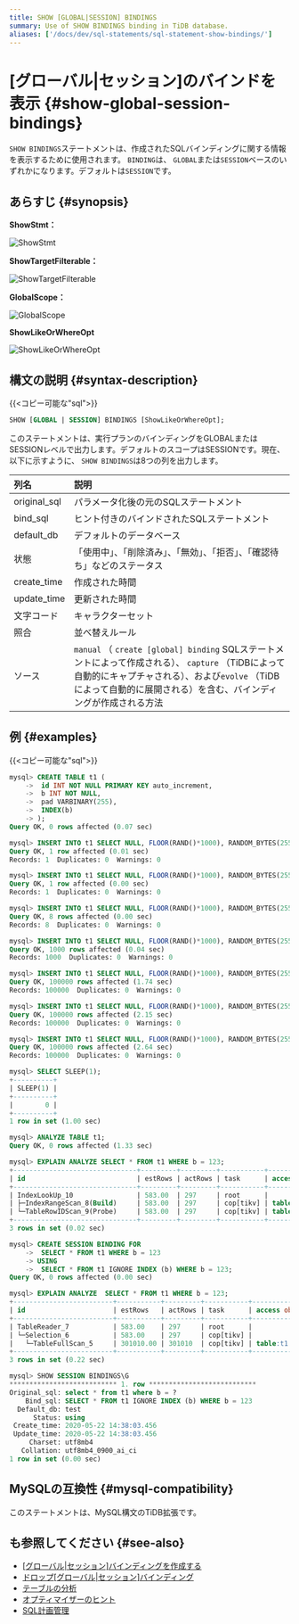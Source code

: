 ```yaml
---
title: SHOW [GLOBAL|SESSION] BINDINGS
summary: Use of SHOW BINDINGS binding in TiDB database.
aliases: ['/docs/dev/sql-statements/sql-statement-show-bindings/']
---
```


# [グローバル|セッション]のバインドを表示 {#show-global-session-bindings}

`SHOW BINDINGS`ステートメントは、作成されたSQLバインディングに関する情報を表示するために使用されます。 `BINDING`は、 `GLOBAL`または`SESSION`ベースのいずれかになります。デフォルトは`SESSION`です。

## あらすじ {#synopsis}

<strong>ShowStmt：</strong>

![ShowStmt](/media/sqlgram/ShowStmt.png)

<strong>ShowTargetFilterable：</strong>

![ShowTargetFilterable](/media/sqlgram/ShowTargetFilterable.png)

<strong>GlobalScope：</strong>

![GlobalScope](/media/sqlgram/GlobalScope.png)

<strong>ShowLikeOrWhereOpt</strong>

![ShowLikeOrWhereOpt](/media/sqlgram/ShowLikeOrWhereOpt.png)

## 構文の説明 {#syntax-description}

{{&lt;コピー可能な&quot;sql&quot;&gt;}}

```sql
SHOW [GLOBAL | SESSION] BINDINGS [ShowLikeOrWhereOpt];
```

このステートメントは、実行プランのバインディングをGLOBALまたはSESSIONレベルで出力します。デフォルトのスコープはSESSIONです。現在、以下に示すように、 `SHOW BINDINGS`は8つの列を出力します。

| 列名           | 説明                                                                                                                                             |
| :----------- | :--------------------------------------------------------------------------------------------------------------------------------------------- |
| original_sql | パラメータ化後の元のSQLステートメント                                                                                                                           |
| bind_sql     | ヒント付きのバインドされたSQLステートメント                                                                                                                        |
| default_db   | デフォルトのデータベース                                                                                                                                   |
| 状態           | 「使用中」、「削除済み」、「無効」、「拒否」、「確認待ち」などのステータス                                                                                                          |
| create_time  | 作成された時間                                                                                                                                        |
| update_time  | 更新された時間                                                                                                                                        |
| 文字コード        | キャラクターセット                                                                                                                                      |
| 照合           | 並べ替えルール                                                                                                                                        |
| ソース          | `manual` （ `create [global] binding` SQLステートメントによって作成される）、 `capture` （TiDBによって自動的にキャプチャされる）、および`evolve` （TiDBによって自動的に展開される）を含む、バインディングが作成される方法 |

## 例 {#examples}

{{&lt;コピー可能な&quot;sql&quot;&gt;}}

```sql
mysql> CREATE TABLE t1 (
    ->  id INT NOT NULL PRIMARY KEY auto_increment,
    ->  b INT NOT NULL,
    ->  pad VARBINARY(255),
    ->  INDEX(b)
    -> );
Query OK, 0 rows affected (0.07 sec)

mysql> INSERT INTO t1 SELECT NULL, FLOOR(RAND()*1000), RANDOM_BYTES(255) FROM dual;
Query OK, 1 row affected (0.01 sec)
Records: 1  Duplicates: 0  Warnings: 0

mysql> INSERT INTO t1 SELECT NULL, FLOOR(RAND()*1000), RANDOM_BYTES(255) FROM t1 a JOIN t1 b JOIN t1 c LIMIT 100000;
Query OK, 1 row affected (0.00 sec)
Records: 1  Duplicates: 0  Warnings: 0

mysql> INSERT INTO t1 SELECT NULL, FLOOR(RAND()*1000), RANDOM_BYTES(255) FROM t1 a JOIN t1 b JOIN t1 c LIMIT 100000;
Query OK, 8 rows affected (0.00 sec)
Records: 8  Duplicates: 0  Warnings: 0

mysql> INSERT INTO t1 SELECT NULL, FLOOR(RAND()*1000), RANDOM_BYTES(255) FROM t1 a JOIN t1 b JOIN t1 c LIMIT 100000;
Query OK, 1000 rows affected (0.04 sec)
Records: 1000  Duplicates: 0  Warnings: 0

mysql> INSERT INTO t1 SELECT NULL, FLOOR(RAND()*1000), RANDOM_BYTES(255) FROM t1 a JOIN t1 b JOIN t1 c LIMIT 100000;
Query OK, 100000 rows affected (1.74 sec)
Records: 100000  Duplicates: 0  Warnings: 0

mysql> INSERT INTO t1 SELECT NULL, FLOOR(RAND()*1000), RANDOM_BYTES(255) FROM t1 a JOIN t1 b JOIN t1 c LIMIT 100000;
Query OK, 100000 rows affected (2.15 sec)
Records: 100000  Duplicates: 0  Warnings: 0

mysql> INSERT INTO t1 SELECT NULL, FLOOR(RAND()*1000), RANDOM_BYTES(255) FROM t1 a JOIN t1 b JOIN t1 c LIMIT 100000;
Query OK, 100000 rows affected (2.64 sec)
Records: 100000  Duplicates: 0  Warnings: 0

mysql> SELECT SLEEP(1);
+----------+
| SLEEP(1) |
+----------+
|        0 |
+----------+
1 row in set (1.00 sec)

mysql> ANALYZE TABLE t1;
Query OK, 0 rows affected (1.33 sec)

mysql> EXPLAIN ANALYZE SELECT * FROM t1 WHERE b = 123;
+-------------------------------+---------+---------+-----------+----------------------+---------------------------------------------------------------------------+-----------------------------------+----------------+------+
| id                            | estRows | actRows | task      | access object        | execution info                                                            | operator info                     | memory         | disk |
+-------------------------------+---------+---------+-----------+----------------------+---------------------------------------------------------------------------+-----------------------------------+----------------+------+
| IndexLookUp_10                | 583.00  | 297     | root      |                      | time:10.545072ms, loops:2, rpc num: 1, rpc time:398.359µs, proc keys:297  |                                   | 109.1484375 KB | N/A  |
| ├─IndexRangeScan_8(Build)     | 583.00  | 297     | cop[tikv] | table:t1, index:b(b) | time:0s, loops:4                                                          | range:[123,123], keep order:false | N/A            | N/A  |
| └─TableRowIDScan_9(Probe)     | 583.00  | 297     | cop[tikv] | table:t1             | time:12ms, loops:4                                                        | keep order:false                  | N/A            | N/A  |
+-------------------------------+---------+---------+-----------+----------------------+---------------------------------------------------------------------------+-----------------------------------+----------------+------+
3 rows in set (0.02 sec)

mysql> CREATE SESSION BINDING FOR
    ->  SELECT * FROM t1 WHERE b = 123
    -> USING
    ->  SELECT * FROM t1 IGNORE INDEX (b) WHERE b = 123;
Query OK, 0 rows affected (0.00 sec)

mysql> EXPLAIN ANALYZE  SELECT * FROM t1 WHERE b = 123;
+-------------------------+-----------+---------+-----------+---------------+--------------------------------------------------------------------------------+--------------------+---------------+------+
| id                      | estRows   | actRows | task      | access object | execution info                                                                 | operator info      | memory        | disk |
+-------------------------+-----------+---------+-----------+---------------+--------------------------------------------------------------------------------+--------------------+---------------+------+
| TableReader_7           | 583.00    | 297     | root      |               | time:222.32506ms, loops:2, rpc num: 1, rpc time:222.078952ms, proc keys:301010 | data:Selection_6   | 88.6640625 KB | N/A  |
| └─Selection_6           | 583.00    | 297     | cop[tikv] |               | time:224ms, loops:298                                                          | eq(test.t1.b, 123) | N/A           | N/A  |
|   └─TableFullScan_5     | 301010.00 | 301010  | cop[tikv] | table:t1      | time:220ms, loops:298                                                          | keep order:false   | N/A           | N/A  |
+-------------------------+-----------+---------+-----------+---------------+--------------------------------------------------------------------------------+--------------------+---------------+------+
3 rows in set (0.22 sec)

mysql> SHOW SESSION BINDINGS\G
*************************** 1. row ***************************
Original_sql: select * from t1 where b = ?
    Bind_sql: SELECT * FROM t1 IGNORE INDEX (b) WHERE b = 123
  Default_db: test
      Status: using
 Create_time: 2020-05-22 14:38:03.456
 Update_time: 2020-05-22 14:38:03.456
     Charset: utf8mb4
   Collation: utf8mb4_0900_ai_ci
1 row in set (0.00 sec)
```

## MySQLの互換性 {#mysql-compatibility}

このステートメントは、MySQL構文のTiDB拡張です。

## も参照してください {#see-also}

-   [[グローバル|セッション]バインディングを作成する](/sql-statements/sql-statement-create-binding.md)
-   [ドロップ[グローバル|セッション]バインディング](/sql-statements/sql-statement-drop-binding.md)
-   [テーブルの分析](/sql-statements/sql-statement-analyze-table.md)
-   [オプティマイザーのヒント](/optimizer-hints.md)
-   [SQL計画管理](/sql-plan-management.md)
